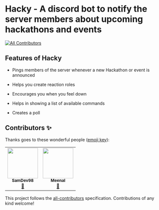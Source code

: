 # Hacky - A discord bot to notify the server members about upcoming hackathons and events
<!-- ALL-CONTRIBUTORS-BADGE:START - Do not remove or modify this section -->
[![All Contributors](https://img.shields.io/badge/all_contributors-2-orange.svg?style=flat-square)](#contributors-)
<!-- ALL-CONTRIBUTORS-BADGE:END -->

## Features of Hacky

- Pings members of the server whenever a new Hackathon or event is announced

- Helps you create reaction roles

- Encourages you when you feel down

- Helps in showing a list of available commands

- Creates a poll


## Contributors ✨

Thanks goes to these wonderful people ([emoji key](https://allcontributors.org/docs/en/emoji-key)):

<!-- ALL-CONTRIBUTORS-LIST:START - Do not remove or modify this section -->
<!-- prettier-ignore-start -->
<!-- markdownlint-disable -->
<table>
  <tr>
    <td align="center"><a href="http://www.linkedin.com/in/sambhavrakhe"><img src="https://avatars.githubusercontent.com/u/35175764?v=4?s=100" width="100px;" alt=""/><br /><sub><b>SamDev98</b></sub></a><br /><a href="https://github.com/kcoder63/hacky/commits?author=SamDev98" title="Documentation">📖</a></td>
    <td align="center"><a href="https://github.com/meenal21"><img src="https://avatars.githubusercontent.com/u/13515337?v=4?s=100" width="100px;" alt=""/><br /><sub><b>Meenal</b></sub></a><br /><a href="https://github.com/kcoder63/hacky/commits?author=meenal21" title="Documentation">📖</a></td>
  </tr>
</table>

<!-- markdownlint-restore -->
<!-- prettier-ignore-end -->

<!-- ALL-CONTRIBUTORS-LIST:END -->

This project follows the [all-contributors](https://github.com/all-contributors/all-contributors) specification. Contributions of any kind welcome!
